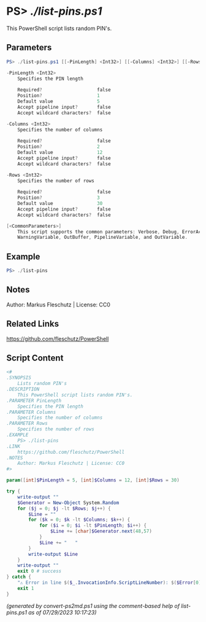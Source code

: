 PS> *./list-pins.ps1*
====================

This PowerShell script lists random PIN's.

Parameters
----------
```powershell
PS> ./list-pins.ps1 [[-PinLength] <Int32>] [[-Columns] <Int32>] [[-Rows] <Int32>] [<CommonParameters>]

-PinLength <Int32>
    Specifies the PIN length
    
    Required?                    false
    Position?                    1
    Default value                5
    Accept pipeline input?       false
    Accept wildcard characters?  false

-Columns <Int32>
    Specifies the number of columns
    
    Required?                    false
    Position?                    2
    Default value                12
    Accept pipeline input?       false
    Accept wildcard characters?  false

-Rows <Int32>
    Specifies the number of rows
    
    Required?                    false
    Position?                    3
    Default value                30
    Accept pipeline input?       false
    Accept wildcard characters?  false

[<CommonParameters>]
    This script supports the common parameters: Verbose, Debug, ErrorAction, ErrorVariable, WarningAction, 
    WarningVariable, OutBuffer, PipelineVariable, and OutVariable.
```

Example
-------
```powershell
PS> ./list-pins

```

Notes
-----
Author: Markus Fleschutz | License: CC0

Related Links
-------------
https://github.com/fleschutz/PowerShell

Script Content
--------------
```powershell
<#
.SYNOPSIS
	Lists random PIN's
.DESCRIPTION
	This PowerShell script lists random PIN's.
.PARAMETER PinLength
	Specifies the PIN length
.PARAMETER Columns
	Specifies the number of columns
.PARAMETER Rows
	Specifies the number of rows
.EXAMPLE
	PS> ./list-pins
.LINK
	https://github.com/fleschutz/PowerShell
.NOTES
	Author: Markus Fleschutz | License: CC0
#>

param([int]$PinLength = 5, [int]$Columns = 12, [int]$Rows = 30)

try {
	write-output ""
	$Generator = New-Object System.Random
	for ($j = 0; $j -lt $Rows; $j++) {
		$Line = ""
		for ($k = 0; $k -lt $Columns; $k++) {
			for ($i = 0; $i -lt $PinLength; $i++) {
				$Line += [char]$Generator.next(48,57)
			}
			$Line += "   "
		}
		write-output $Line
	}
	write-output ""
	exit 0 # success
} catch {
	"⚠️ Error in line $($_.InvocationInfo.ScriptLineNumber): $($Error[0])"
	exit 1
}
```

*(generated by convert-ps2md.ps1 using the comment-based help of list-pins.ps1 as of 07/29/2023 10:17:23)*
